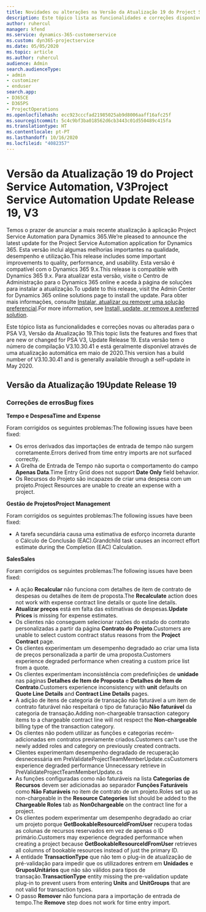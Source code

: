 ```yaml
---
title: Novidades ou alterações na Versão da Atualização 19 do Project Service Automation, V3
description: Este tópico lista as funcionalidades e correções disponíveis no Project Service Automation V3, Versão da Atualização 19, V3.
author: ruhercul
manager: kfend
ms.service: dynamics-365-customerservice
ms.custom: dyn365-projectservice
ms.date: 05/05/2020
ms.topic: article
ms.author: ruhercul
audience: Admin
search.audienceType:
- admin
- customizer
- enduser
search.app:
- D365CE
- D365PS
- ProjectOperations
ms.openlocfilehash: ecc923cccfad21985025ab9d8006aaff16afc25f
ms.sourcegitcommit: 5c4c9bf3ba018562d6cb3443c01d550489c415fa
ms.translationtype: HT
ms.contentlocale: pt-PT
ms.lasthandoff: 10/16/2020
ms.locfileid: "4082357"
---
```

# <a name="project-service-automation-update-release-19-v3"></a><span data-ttu-id="d36a8-103">Versão da Atualização 19 do Project Service Automation, V3</span><span class="sxs-lookup"><span data-stu-id="d36a8-103">Project Service Automation Update Release 19, V3</span></span>

<span data-ttu-id="d36a8-104">Temos o prazer de anunciar a mais recente atualização à aplicação Project Service Automation para Dynamics 365.</span><span class="sxs-lookup"><span data-stu-id="d36a8-104">We’re pleased to announce the latest update for the Project Service Automation application for Dynamics 365.</span></span> <span data-ttu-id="d36a8-105">Esta versão inclui algumas melhorias importantes na qualidade, desempenho e utilização.</span><span class="sxs-lookup"><span data-stu-id="d36a8-105">This release includes some important improvements to quality, performance, and usability.</span></span> <span data-ttu-id="d36a8-106">Esta versão é compatível com o Dynamics 365 9.x.</span><span class="sxs-lookup"><span data-stu-id="d36a8-106">This release is compatible with Dynamics 365 9.x.</span></span> <span data-ttu-id="d36a8-107">Para atualizar esta versão, visite o Centro de Administração para o Dynamics 365 online e aceda à página de soluções para instalar a atualização.</span><span class="sxs-lookup"><span data-stu-id="d36a8-107">To update to this release, visit the Admin Center for Dynamics 365 online solutions page to install the update.</span></span> <span data-ttu-id="d36a8-108">Para obter mais informações, consulte [Instalar, atualizar ou remover uma solução preferencial](https://docs.microsoft.com/power-platform/admin/install-remove-preferred-solution).</span><span class="sxs-lookup"><span data-stu-id="d36a8-108">For more information, see [Install, update, or remove a preferred solution](https://docs.microsoft.com/power-platform/admin/install-remove-preferred-solution).</span></span>

<span data-ttu-id="d36a8-109">Este tópico lista as funcionalidades e correções novas ou alteradas para o PSA V3, Versão da Atualização 19.</span><span class="sxs-lookup"><span data-stu-id="d36a8-109">This topic lists the features and fixes that are new or changed for PSA V3, Update Release 19.</span></span> <span data-ttu-id="d36a8-110">Esta versão tem o número de compilação V3.10.30.41 e está geralmente disponível através de uma atualização automática em maio de 2020.</span><span class="sxs-lookup"><span data-stu-id="d36a8-110">This version has a build number of V3.10.30.41 and is generally available through a self-update in May 2020.</span></span>

## <a name="update-release-19"></a><span data-ttu-id="d36a8-111">Versão da Atualização 19</span><span class="sxs-lookup"><span data-stu-id="d36a8-111">Update Release 19</span></span>

### <a name="bug-fixes"></a><span data-ttu-id="d36a8-112">Correções de erros</span><span class="sxs-lookup"><span data-stu-id="d36a8-112">Bug fixes</span></span>

<span data-ttu-id="d36a8-113">**Tempo e Despesa**</span><span class="sxs-lookup"><span data-stu-id="d36a8-113">**Time and Expense**</span></span>

<span data-ttu-id="d36a8-114">Foram corrigidos os seguintes problemas:</span><span class="sxs-lookup"><span data-stu-id="d36a8-114">The following issues have been fixed:</span></span> 

- <span data-ttu-id="d36a8-115">Os erros derivados das importações de entrada de tempo não surgem corretamente.</span><span class="sxs-lookup"><span data-stu-id="d36a8-115">Errors derived from time entry imports are not surfaced correctly.</span></span>
- <span data-ttu-id="d36a8-116">A Grelha de Entrada de Tempo não suporta o comportamento do campo **Apenas Data**.</span><span class="sxs-lookup"><span data-stu-id="d36a8-116">Time Entry Grid does not support **Date Only** field behavior.</span></span>
- <span data-ttu-id="d36a8-117">Os Recursos do Projeto são incapazes de criar uma despesa com um projeto.</span><span class="sxs-lookup"><span data-stu-id="d36a8-117">Project Resources are unable to create an expense with a project.</span></span>

<span data-ttu-id="d36a8-118">**Gestão de Projetos**</span><span class="sxs-lookup"><span data-stu-id="d36a8-118">**Project Management**</span></span>

<span data-ttu-id="d36a8-119">Foram corrigidos os seguintes problemas:</span><span class="sxs-lookup"><span data-stu-id="d36a8-119">The following issues have been fixed:</span></span> 

-  <span data-ttu-id="d36a8-120">A tarefa secundária causa uma estimativa de esforço incorreta durante o Cálculo de Conclusão (EAC).</span><span class="sxs-lookup"><span data-stu-id="d36a8-120">Grandchild task causes an incorrect effort estimate during the Completion (EAC) Calculation.</span></span>

<span data-ttu-id="d36a8-121">**Sales**</span><span class="sxs-lookup"><span data-stu-id="d36a8-121">**Sales**</span></span>

<span data-ttu-id="d36a8-122">Foram corrigidos os seguintes problemas:</span><span class="sxs-lookup"><span data-stu-id="d36a8-122">The following issues have been fixed:</span></span> 

- <span data-ttu-id="d36a8-123">A ação **Recalcular** não funciona com detalhes de item de contrato de despesas ou detalhes de item de proposta.</span><span class="sxs-lookup"><span data-stu-id="d36a8-123">The **Recalculate** action does not work with expense contract line details or quote line details.</span></span>
- <span data-ttu-id="d36a8-124">**Atualizar preços** está em falta das estimativas de despesas.</span><span class="sxs-lookup"><span data-stu-id="d36a8-124">**Update Prices** is missing for expense estimates.</span></span>
-  <span data-ttu-id="d36a8-125">Os clientes não conseguem selecionar razões do estado do contrato personalizadas a partir da página **Contrato do Projeto**.</span><span class="sxs-lookup"><span data-stu-id="d36a8-125">Customers are unable to select custom contract status reasons from the **Project Contract** page.</span></span>
- <span data-ttu-id="d36a8-126">Os clientes experimentam um desempenho degradado ao criar uma lista de preços personalizada a partir de uma proposta.</span><span class="sxs-lookup"><span data-stu-id="d36a8-126">Customers experience degraded performance when creating a custom price list from a quote.</span></span>
- <span data-ttu-id="d36a8-127">Os clientes experimentam inconsistência com predefinições de **unidade** nas páginas **Detalhes de Item de Proposta** e **Detalhes de Item de Contrato**.</span><span class="sxs-lookup"><span data-stu-id="d36a8-127">Customers experience inconsistency with **unit** defaults on **Quote Line Details** and **Contract Line Details** pages.</span></span>
- <span data-ttu-id="d36a8-128">A adição de itens de categoria de transação não faturável a um item de contrato faturável não respeitará o tipo de faturação **Não faturável** da categoria de transação.</span><span class="sxs-lookup"><span data-stu-id="d36a8-128">Adding non-chargeable transaction category items to a chargeable contract line will not respect the **Non-chargeable** billing type of the transaction category.</span></span>
- <span data-ttu-id="d36a8-129">Os clientes não podem utilizar as funções e categorias recém-adicionadas em contratos previamente criados.</span><span class="sxs-lookup"><span data-stu-id="d36a8-129">Customers can't use the newly added roles and category on previously created contracts.</span></span>
- <span data-ttu-id="d36a8-130">Clientes experimentam desempenho degradado de recuperação desnecessária em PreValidateProjectTeamMemberUpdate.cs</span><span class="sxs-lookup"><span data-stu-id="d36a8-130">Customers experience degraded performance Unnecessary retrieve in PreValidateProjectTeamMemberUpdate.cs</span></span>
- <span data-ttu-id="d36a8-131">As funções configuradas como não faturáveis na lista **Categorias de Recursos** devem ser adicionadas ao separador **Funções Faturáveis** como **Não Faturáveis** no item de contrato de um projeto.</span><span class="sxs-lookup"><span data-stu-id="d36a8-131">Roles set up as non-chargeable in the **Resource Categories** list should be added to the **Chargeable Roles** tab as **Non0chargeable** on the contract line for a project.</span></span>
- <span data-ttu-id="d36a8-132">Os clientes podem experimentar um desempenho degradado ao criar um projeto porque **GetBookableResourceIdFromUser** recupera todas as colunas de recursos reservados em vez de apenas o ID primário.</span><span class="sxs-lookup"><span data-stu-id="d36a8-132">Customers may experience degraded performance when creating a project because **GetBookableResourceIdFromUser** retrieves all columns of bookable resources instead of just the primary ID.</span></span>
- <span data-ttu-id="d36a8-133">A entidade **TransactionType** que não tem o plug-in de atualização de pré-validação para impedir que os utilizadores entrem em **Unidades** e **GruposUnitários** que não são válidos para tipos de transação.</span><span class="sxs-lookup"><span data-stu-id="d36a8-133">**TransactionType** entity missing the pre-validation update plug-in to prevent users from entering **Units** and **UnitGroups** that are not valid for transaction types.</span></span>
- <span data-ttu-id="d36a8-134">O passo **Remover** não funciona para a importação de entrada de tempo.</span><span class="sxs-lookup"><span data-stu-id="d36a8-134">The **Remove** step does not work for time entry import.</span></span>

